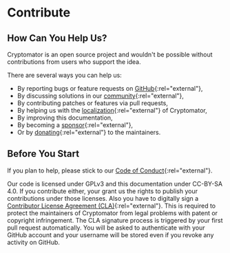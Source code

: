 # Contribute
## How Can You Help Us?

Cryptomator is an open source project and wouldn't be possible without contributions from users who support the idea.

There are several ways you can help us:

- By reporting bugs or feature requests on [GitHub](https://github.com/cryptomator/cryptomator/issues/new/choose){:rel="external"},
- By discussing solutions in our [community](https://community.cryptomator.org){:rel="external"},
- By contributing patches or features via pull requests,
- By helping us with the [localization](https://translate.cryptomator.org/){:rel="external"} of Cryptomator,
- By improving this documentation,
- By becoming a [sponsor](https://cryptomator.org/sponsors/){:rel="external"},
- Or by [donating](https://cryptomator.org/#donate){:rel="external"} to the maintainers.

## Before You Start

If you plan to help, please stick to our [Code of Conduct](https://github.com/cryptomator/cryptomator/blob/develop/.github/CODE_OF_CONDUCT.md){:rel="external"}.

Our code is licensed under GPLv3 and this documentation under CC-BY-SA 4.0. If you contribute either, your grant us the rights to publish your contributions under those licenses. Also you have to digitally sign a [Contributor License Agreement (CLA)](https://gist.github.com/cryptobot/80c6654b7c8d5529cc365f1124cef50e){:rel="external"}. This is required to protect the maintainers of Cryptomator from legal problems with patent or copyright infringement. The CLA signature process is triggered by your first pull request automatically. You will be asked to authenticate with your GitHub account and your username will be stored even if you revoke any activity on GitHub.
